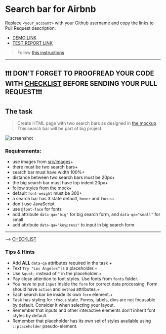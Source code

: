 # Search bar for Airbnb
Replace `<your_account>` with your Github username and copy the links to Pull Request description:
- [DEMO LINK](https://genakorytov.github.io/layout_search-bar-airbnb/)
- [TEST REPORT LINK](https://genakorytov.github.io/layout_search-bar-airbnb/report/html_report/)

> Follow [this instructions](https://mate-academy.github.io/layout_task-guideline/#how-to-solve-the-layout-tasks-on-github)

___

## ❗️❗️❗️ DON'T FORGET TO PROOFREAD YOUR CODE WITH [CHECKLIST](https://github.com/mate-academy/layout_search-bar-airbnb/blob/master/checklist.md) BEFORE SENDING YOUR PULL REQUEST❗️❗️❗️

## The task
> Create HTML page with two search bars as designed in [the mockup](https://www.figma.com/file/kf3AWulK9elrNk34wtpjPw/Airbnb-Search-bar?node-id=0%3A1). This search bar will be part of big project.

![screenshot](./references/search-bar-example.png)

### Requirements:
- use images from [src/images](src/images)+
- there must be two search bars+
- search bar must have width 100%+
- distance between two search bars must be 20px+
- the big search bar must have top indent 20px+
- follow styles from the mock+
- default `font-weight` must be 300+
- a search bar has 3 state default, `hover` and `focus`+
- don't use JavaScript
- use `@font-face` for fonts
- add attribute `data-qa="big"` for big search form, and `data-qa="small"` for small
- add attribute `data-qa="keypress"` to input in big search form
---
--> [CHECKLIST](https://github.com/mate-academy/layout_search-bar-airbnb/blob/master/checklist.md)

### Tips & Hints
- Add **ALL** `data-qa` attributes required in the task +
- Text `Try "Los Angeles"` is a placeholder.+
- Use `&quot;` instead of `"` in the placeholder.+
- Pay close attention to font styles. Use fonts from `fonts` folder.
- You have to put `input` inside the `form` for correct data processing. Form should have `action` and `method`
attributes.+
- Each search bar be inside its own `form` element.+
- Task has styling for `:focus` state. Forms, labels, divs are not focusable by default. Consider it when selecting your
layout.
- Remember that inputs and other interactive elements don’t inherit font styles by default.
- Remember that placeholder has its own set of styles available using `::placeholder` pseudo-element.


